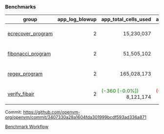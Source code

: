 ### Benchmarks
| group | app_log_blowup | app_total_cells_used | app_total_cycles | app_total_proof_time_ms | leaf_log_blowup | leaf_total_cells_used | leaf_total_cycles | leaf_total_proof_time_ms | max_segment_length | instance | alloc |
|---|---|---|---|---|---|---|---|---|---|---|---|
| [ ecrecover_program ](https://github.com/openvm-org/openvm/blob/benchmark-results/benchmarks-pr/1150/individual/ecrecover-3407330a28a1604fda301999bcdf593ad336a871.md) | <div style='text-align: right'> 2 </div>  | <div style='text-align: right'> 15,230,037 </div>  | <div style='text-align: right'> 290,016 </div>  | <span style='color: red'>(+16.0 [+0.7%])</span><div style='text-align: right'> 2,403.0 </div>  | <div style='text-align: right'> 2 </div>  | <div style='text-align: right'> 445,726,715 </div>  | <div style='text-align: right'> 9,777,953 </div>  | <div style='text-align: right'> 34,875.0 </div>  | 1048476 | 64cpu-linux-arm64 | mimalloc |
| [ fibonacci_program ](https://github.com/openvm-org/openvm/blob/benchmark-results/benchmarks-pr/1150/individual/fibonacci-3407330a28a1604fda301999bcdf593ad336a871.md) | <div style='text-align: right'> 2 </div>  | <div style='text-align: right'> 51,505,102 </div>  | <div style='text-align: right'> 1,500,137 </div>  | <div style='text-align: right'> 5,503.0 </div>  | <div style='text-align: right'> 2 </div>  | <span style='color: green'>(-2,570 [-0.0%])</span><div style='text-align: right'> 128,966,671 </div>  | <span style='color: green'>(-334 [-0.0%])</span><div style='text-align: right'> 3,173,374 </div>  | <span style='color: red'>(+485.0 [+3.6%])</span><div style='text-align: right'> 13,836.0 </div>  | 1048476 | 64cpu-linux-arm64 | mimalloc |
| [ regex_program ](https://github.com/openvm-org/openvm/blob/benchmark-results/benchmarks-pr/1150/individual/regex-3407330a28a1604fda301999bcdf593ad336a871.md) | <div style='text-align: right'> 2 </div>  | <div style='text-align: right'> 165,028,173 </div>  | <div style='text-align: right'> 4,190,904 </div>  | <span style='color: green'>(-23.0 [-0.1%])</span><div style='text-align: right'> 15,800.0 </div>  | <div style='text-align: right'> 2 </div>  | <span style='color: red'>(+5,730 [+0.0%])</span><div style='text-align: right'> 291,417,182 </div>  | <span style='color: red'>(+615 [+0.0%])</span><div style='text-align: right'> 6,525,792 </div>  | <span style='color: red'>(+649.0 [+2.5%])</span><div style='text-align: right'> 26,310.0 </div>  | 1048476 | 64cpu-linux-arm64 | mimalloc |
| [ verify_fibair ](https://github.com/openvm-org/openvm/blob/benchmark-results/benchmarks-pr/1150/individual/verify_fibair-3407330a28a1604fda301999bcdf593ad336a871.md) | <div style='text-align: right'> 2 </div>  | <span style='color: green'>(-360 [-0.0%])</span><div style='text-align: right'> 8,121,174 </div>  | <span style='color: red'>(+27 [+0.0%])</span><div style='text-align: right'> 195,357 </div>  | <span style='color: red'>(+4.0 [+0.3%])</span><div style='text-align: right'> 1,477.0 </div>  | <div style='text-align: right'> - </div>  | <div style='text-align: right'> - </div>  | <div style='text-align: right'> - </div>  | <div style='text-align: right'> - </div>  | 1048476 | 64cpu-linux-arm64 | mimalloc |


Commit: https://github.com/openvm-org/openvm/commit/3407330a28a1604fda301999bcdf593ad336a871

[Benchmark Workflow](https://github.com/openvm-org/openvm/actions/runs/12567982637)
